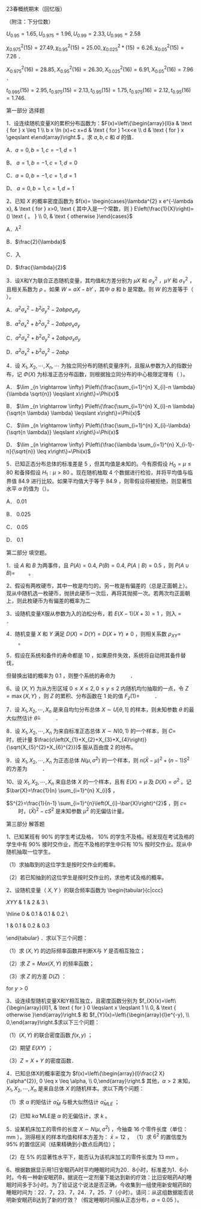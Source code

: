23春概统期末（回忆版）

（附注：下分位数）

$U_{0.95}=1.65, U_{0.975}=1.96, U_{0.99}=2.33, U_{0.995}=2.58$

$\chi_{0.975}^{2}(15)=27.49, \chi_{0.95}^{2}(15)=25.00, \chi_{0.025}^{2} *(15)=6.26, \chi_{0.05}^{2}(15)=7.26$ ．

$X_{0.975}^{2}(16)=28.85, X_{0.95}^{2}(16)=26.30, X_{0.025}^{2}(16)=6.91, X_{0.05}^{2}(16)=7.96$ ．

$t_{0.995}(15)=2.95, t_{0.975}(15)=2.13, t_{0.95}(15)=1.75, t_{0.975}(16)=2.12, t_{0.95}(16)=1.746$.

第一部分 选择题

1．设连续随机变量X的累积分布函数为：$F(x)=\left\{\begin{array}{ll}a & \text { for } x \leq 1 \\ b x \ln (x)+c x+d & \text { for } 1<x<e \\ d & \text { for } x \geqslant e\end{array}\right.$ 。求 $a, b, c$ 和 $d$ 的值．

A．$a=0, b=1, c=-1, d=1$

B、 $a=1, b=-1, c=1, d=0$

C．$a=0, b=-1, c=1, d=1$

D、 $a=0, b=1, c=1, d=1$

2、已知 $X$ 的概率密度函数为 $f(x)= \begin{cases}\lambda^{2} x e^{-\lambda x}, & \text { for } x>0, \text { 其中入是一个常数，则 } E\left(\frac{1}{X}\right)=() \text { 。 } \\ 0, & \text { otherwise }\end{cases}$

A．$\lambda^{2}$

B．$\frac{2}{\lambda}$

C．入

D．$\frac{\lambda}{2}$

3．设X和Y为联合正态随机变量，其均值和方差分别为 $\mu X$ 和 $\sigma_{X}^{2}$ ，$\mu Y$ 和 $\sigma_{Y}^{2}$ ，且相关系数为 $\rho$ 。如果 $W=a X-b Y$ ，其中 $a$ 和 $b$ 是常数。则 $W$ 的方差等于（ ）。

A．$a^{2} \sigma_{x}^{2}-b^{2} \sigma_{y}^{2}-2 a b p \sigma_{x} \sigma_{y}$

B．$a^{2} \sigma_{x}^{2}+b^{2} \sigma_{y}^{2}-2 a b \rho \sigma_{x} \sigma_{y}$

C．$a^{2} \sigma_{x}^{2}+b^{2} \sigma_{y}^{2}+2 a b \rho \sigma_{x} \sigma_{y}$

D．$a^{2} \sigma_{x}^{2}+b^{2} \sigma_{y}^{2}-2 a b \rho$

4．设 $X_{1}, X_{2}, \cdots, X_{n}, \cdots$ 为独立同分布的随机变量序列，且服从参数为入的指数分布，记 $\Phi(X)$ 为标准正态分布函数，则根据独立同分布的中心极限定理有（ ）。

A． $\lim _{n \rightarrow \infty} P\left\{\frac{\sum_{i=1}^{n} X_{i}-n \lambda}{\lambda \sqrt{n}} \leqslant x\right\}=\Phi(x)$

B． $\lim _{n \rightarrow \infty} P\left\{\frac{\sum_{i=1}^{n} X_{i}-n \lambda}{\sqrt{n \lambda} \lambda} \leqslant x\right\}=\Phi(x)$

C． $\lim _{n \rightarrow \infty} P\left\{\frac{\sum_{i=1}^{n} X_{i}-\lambda}{\sqrt{n \lambda}} \leqslant x\right\}=\Phi(x)$

D． $\lim _{n \rightarrow \infty} P\left\{\frac{\lambda \sum_{i=1}^{n} X_{i-1}-n}{\sqrt{n}} \leq x\right\}=\Phi(x)$

5．已知正态分布总体的标准差是 5 ，但其均值是未知的。今有原假设 $H_{0}=\mu \leqslant 80$ 和备择假设 $H_{1}: \mu>80$ 。现在随机柚取 4 个数据进行检验，并将平均值与临界值 84.9 进行比较。如果平均值大于等于 84.9 ，则零假设将被拒绝，则显著性水平 $\alpha$ 的值为（）。

A． 0.01

B． 0.025

C． 0.05

D． 0.1

第二部分 填空题。

1．设 $A$ 和 $B$ 为两事件，且 $P(A)=0.4, ~ P(B)=0.4, ~ P(A \mid B)=0.5$ ，则 $P(A \cup B)=$ $\qquad$。

2、假设有两枚硬市，其中一枚是均匀的，另一枚是有偏差的（总是正面朝上）。现从中随机选一枚硬币，抛拼此硬币一次后，再将其抛掷一次。若两次均正面朝上，则此枚硬币为有偏差的概率为二 $\qquad$

3．设随机变量X服从参数为入的泊松分布，若 $E(X-1)(X+3)=1$ ，则入 $=$ $\qquad$ ．

4．随机变量 $X$ 和 $Y$ 满足 $D(X)=D(Y)=D(X+Y) \neq 0$ ，则相关系数 $\rho_{X Y}=$ $\qquad$。

5．假设在系统和备件的寿命都是 10 ，如果原件失效，系统将自动用其备件替伐，

但替换出错的概率为 0.1 ，则整个系统的寿命为 $\qquad$ ．

6、设 $(X, Y)$ 为从方形区域 $0 \leq X \leq 2,0 \leq y \leq 2$ 内随机均匀抽取的一点，令 $Z=\max \{X, Y\}$ ，则 $Z$ 的累积、分布函数在 1 处的值 $F_{z}(1)=$ $\qquad$ ．

7．设 $X_{1}, X_{2}, \cdots, X_{n}$ 是来自均匀分布总体 $X \sim U[\theta, 1]$ 的样本，则未知参数 $\theta$ 的最大似然估计 $\hat{\theta}=$ $\qquad$ ．

8．设 $X_{1}, X_{2}, \cdots, X_{n}$ 为来自标准正态总体 $X \sim N(0,1)$ 的一个样本，则 $C=$ $\qquad$时，统计量 $\frac{c\left(X_{1}+X_{2}+X_{3}+X_{4}\right)}{\sqrt{X_{5}^{2}+X_{6}^{2}}}$ 服从百由度 2 的坋布。

9．设 $X_{1}, X_{2}, \cdots, X_{n}$ 为正态总体 $N\left(\mu, \sigma^{2}\right)$ 的一个样本，则 $n(\bar{X}-\mu)^{2}+(n-1) S^{2}$ 的方差为 $\qquad$ ．

10、设 $X_{1}, X_{2}, \cdots, X_{n}$ 来自总体 $X$ 的一个样本，且有 $E(X)=\mu$ 及 $D(X)=\sigma^{2}$ 。记 $\bar{X}=\frac{1}{n} \sum_{i=1}^{n} X_{i}$ ，

$S^{2}=\frac{1}{n-1} \sum_{i=1}^{n}\left(X_{i}-\bar{X}\right)^{2}$ ，则 $c=$ $\qquad$时，$(\bar{X})^{2}-c S^{2}$ 是末知参数 $\mu^{2}$ 的无偏估计量。

第三部分 解答题

1、已知某班有 $90 \%$ 的学生考试及格， $10 \%$ 的学生不及格。经发现在考试及格的学生中有 $90 \%$ 接时交作业，而在不及格的学生中只有 $10 \%$ 按时交作业。现从中随机抽取一位学生。

（1）求抽取到的这位学生是按时交作业的概率。

（2）若已知抽到的这位学生是按时交作业的，求他考试及格的概率。

2、设随机变量（ $X, Y$ ）的联合频率函数为 \begin{tabular}{c|ccc}

$X Y Y$ & 1 & 2 & 3 \\

\hline 0 & 0.1 & 0.1 & 0.2 \\

1 & 0.1 & 0.2 & 0.3

\end{tabular} ．求以下三个问题：

（1）求 $(X, Y)$ 的边际频率函数并判断X与 $Y$ 是否相互独立；

（2）求 $Z=M a x(X, Y)$ 的频率函数；

（3）求 $Z$ 的方差 $D(Z)$ ：

for $y>0$

3、设连续型随机变量X和Y相互独立，且密度函数分别为 $f_{X}(x)=\left\{\begin{array}{ll}1, & \text { for } 0 \leqslant x \leqslant 1 \\ 0, & \text { otherwise }\end{array}\right.$ 和 $f_{Y}(x)=\left\{\begin{array}{l}e^{-y}, \\ 0,\end{array}\right.$求以下三个问题：

（1）$(X, Y)$ 的联合密度函数 $f(x, y)$ ；

（2）期望 $E(X Y)$ ；

（3）$Z=X+Y$ 的密度函数．

4．已知总体X的概率密度为 $f(x)=\left\{\begin{array}{l}\frac{2 X}{\alpha^{2}}, 0 \leq x \leq \alpha, \\ 0,\end{array}\right.$ 其他，$\alpha>2$ 末知，$X_{1}, X_{2}, \cdots, X_{n}$ 是来自总体 $X$ 的随机样本。求以下两个问题：

（1）求 $\alpha$ 的矩估计 $\hat{\alpha}_{M}$ 与极大似然估计 $\hat{\alpha}_{M L E}$ ；

（2）已知 $k \hat{\alpha}$ MLE是 $\alpha$ 的无偏估计，求 $k$ 。

5．设某机床加工的零件的长度 $X \sim N\left(\mu, \sigma^{2}\right)$ ，今抽查 16 个零件长度（单位： mm ），测得相关的样本均值和样本方差为： $\bar{x}=12$ ， （1）求 $6^{2}$ 的置信度为 $95 \%$ 的置信区间（结果精确到小数点后两位）；

（2）在 $5 \%$ 的显著性水平下，能否认为该机床加工的零件长度为 13 mm 。

6、根据数据显示用1日安眠药A时平均睡眠时间为20．8小时，标准差为1．6小时。今有一种新安眠药B，据说在一定剂量下能达到新的疗效：比旧安眠药A的睡眠时间多于3小时。为了验证这个说法是否正确，今收集到一组使用新安眠药B的睡眠时间为：22．7，23．7，24．7，25．7（小时）。请问：从这组数据能否说明新安眠药B达到了新的疗效？（假定睡眠时间服从正态分布，$\alpha=0.05$ ）。

